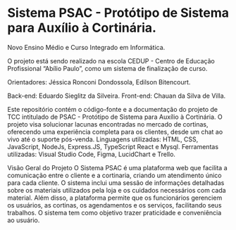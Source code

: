 # Sistema PSAC - Protótipo de Sistema para Auxílio à Cortinária.
Novo Ensino Médio e Curso Integrado em Informática.

O projeto está sendo realizado na escola CEDUP - Centro de Educação Profissional “Abílio Paulo”, como um sistema de finalização de curso.

Orientadores: Jéssica Ronconi Dondossola, Edilson Bitencourt.

Back-end: Eduardo Sieglitz da Silveira.
Front-end: Chauan da Silva de Villa.

Este repositório contém o código-fonte e a documentação do projeto de TCC intitulado de PSAC - Protótipo de Sistema para Auxílio à Cortinária.
O projeto visa solucionar lacunas encontradas no mercado de cortinas, oferecendo uma experiência completa para os clientes, desde um chat ao vivo até o suporte pós-venda.
Linguagens utilizadas: HTML, CSS, JavaScript, NodeJs, Express.JS, TypeScript React e Mysql.
Ferramentas utilizadas: Visual Studio Code, Figma, LucidChart e Trello.

Visão Geral do Projeto
O Sistema PSAC é uma plataforma web que facilita a comunicação entre o cliente e a cortinaria, criando um atendimento único para cada cliente. O sistema inclui uma sessão de informações detalhadas sobre os materiais utilizados pela loja e os cuidados necessários com cada material. Além disso, a plataforma permite que os funcionários gerenciem os usuários, as cortinas, os agendamentos e os serviços, facilitando seus trabalhos. O sistema tem como objetivo trazer praticidade e conveniência ao usuário.
